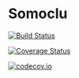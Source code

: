 # Somoclu

[![Build Status](https://travis-ci.org/peterwittek/Somoclu.jl.svg?branch=master)](https://travis-ci.org/peterwittek/Somoclu.jl)

[![Coverage Status](https://coveralls.io/repos/peterwittek/Somoclu.jl/badge.svg?branch=master&service=github)](https://coveralls.io/github/peterwittek/Somoclu.jl?branch=master)

[![codecov.io](http://codecov.io/github/peterwittek/Somoclu.jl/coverage.svg?branch=master)](http://codecov.io/github/peterwittek/Somoclu.jl?branch=master)

